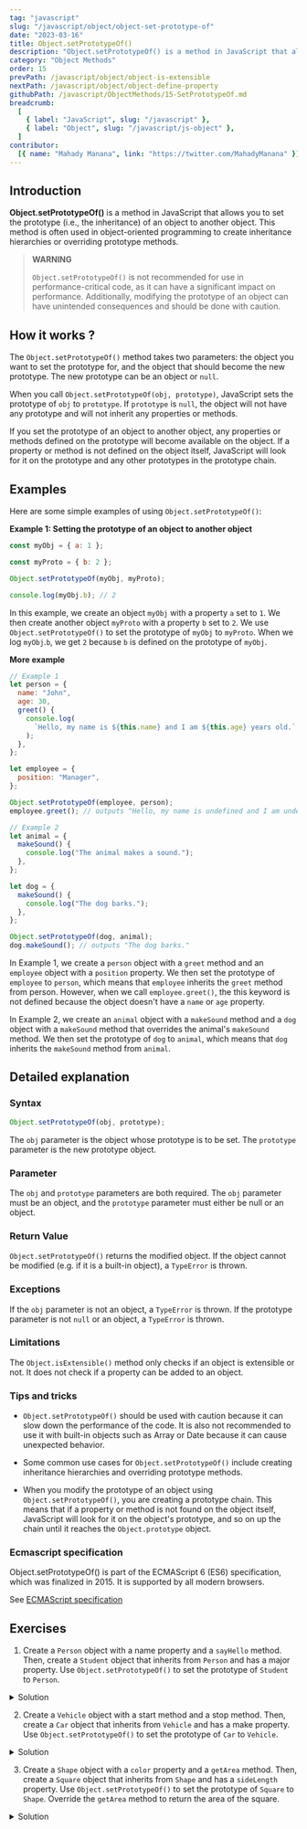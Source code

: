 ```yaml
---
tag: "javascript"
slug: "/javascript/object/object-set-prototype-of"
date: "2023-03-16"
title: Object.setPrototypeOf()
description: "Object.setPrototypeOf() is a method in JavaScript that allows you to set the prototype (i.e., the inheritance) of an object to another object. This method is often used in object-oriented programming to create hierarchies of objects with shared functionality."
category: "Object Methods"
order: 15
prevPath: /javascript/object/object-is-extensible
nextPath: /javascript/object/object-define-property
githubPath: /javascript/ObjectMethods/15-SetPrototypeOf.md
breadcrumb:
  [
    { label: "JavaScript", slug: "/javascript" },
    { label: "Object", slug: "/javascript/js-object" },
  ]
contributor:
  [{ name: "Mahady Manana", link: "https://twitter.com/MahadyManana" }]
---
```


## Introduction

**Object.setPrototypeOf()** is a method in JavaScript that allows you to set the prototype (i.e., the inheritance) of an object to another object. This method is often used in object-oriented programming to create inheritance hierarchies or overriding prototype methods.

<blockquote class="warn-alert">
 
 **WARNING**

`Object.setPrototypeOf()` is not recommended for use in performance-critical code, as it can have a significant impact on performance. Additionally, modifying the prototype of an object can have unintended consequences and should be done with caution.

</blockquote>

## How it works ?

The `Object.setPrototypeOf()` method takes two parameters: the object you want to set the prototype for, and the object that should become the new prototype. The new prototype can be an object or `null`.

When you call `Object.setPrototypeOf(obj, prototype)`, JavaScript sets the prototype of `obj` to `prototype`. If `prototype` is `null`, the object will not have any prototype and will not inherit any properties or methods.

If you set the prototype of an object to another object, any properties or methods defined on the prototype will become available on the object. If a property or method is not defined on the object itself, JavaScript will look for it on the prototype and any other prototypes in the prototype chain.

## Examples

Here are some simple examples of using `Object.setPrototypeOf()`:

**Example 1: Setting the prototype of an object to another object**

```js
const myObj = { a: 1 };

const myProto = { b: 2 };

Object.setPrototypeOf(myObj, myProto);

console.log(myObj.b); // 2
```

In this example, we create an object `myObj` with a property `a` set to `1`. We then create another object `myProto` with a property `b` set to `2`. We use `Object.setPrototypeOf()` to set the prototype of `myObj` to `myProto`. When we log `myObj`.`b`, we get `2` because `b` is defined on the prototype of `myObj`.

**More example**

```js
// Example 1
let person = {
  name: "John",
  age: 30,
  greet() {
    console.log(
      `Hello, my name is ${this.name} and I am ${this.age} years old.`
    );
  },
};

let employee = {
  position: "Manager",
};

Object.setPrototypeOf(employee, person);
employee.greet(); // outputs "Hello, my name is undefined and I am undefined years old."

// Example 2
let animal = {
  makeSound() {
    console.log("The animal makes a sound.");
  },
};

let dog = {
  makeSound() {
    console.log("The dog barks.");
  },
};

Object.setPrototypeOf(dog, animal);
dog.makeSound(); // outputs "The dog barks."
```

In Example 1, we create a `person` object with a `greet` method and an `employee` object with a `position` property. We then set the prototype of `employee` to `person`, which means that `employee` inherits the `greet` method from person. However, when we call `employee.greet()`, the this keyword is not defined because the object doesn't have a `name` or `age` property.

In Example 2, we create an `animal` object with a `makeSound` method and a `dog` object with a `makeSound` method that overrides the animal's `makeSound` method. We then set the prototype of `dog` to `animal`, which means that `dog` inherits the `makeSound` method from `animal`.

## Detailed explanation

### Syntax

```javascript
Object.setPrototypeOf(obj, prototype);
```

The `obj` parameter is the object whose prototype is to be set. The `prototype` parameter is the new prototype object.

### Parameter

The `obj` and `prototype` parameters are both required. The `obj` parameter must be an object, and the `prototype` parameter must either be null or an object.

### Return Value

`Object.setPrototypeOf()` returns the modified object. If the object cannot be modified (e.g. if it is a built-in object), a `TypeError` is thrown.

### Exceptions

If the `obj` parameter is not an object, a `TypeError` is thrown. If the prototype parameter is not `null` or an object, a `TypeError` is thrown.

### Limitations

The `Object.isExtensible()` method only checks if an object is extensible or not. It does not check if a property can be added to an object.

### Tips and tricks

- `Object.setPrototypeOf()` should be used with caution because it can slow down the performance of the code. It is also not recommended to use it with built-in objects such as Array or Date because it can cause unexpected behavior.

- Some common use cases for `Object.setPrototypeOf()` include creating inheritance hierarchies and overriding prototype methods.

- When you modify the prototype of an object using `Object.setPrototypeOf()`, you are creating a prototype chain. This means that if a property or method is not found on the object itself, JavaScript will look for it on the object's prototype, and so on up the chain until it reaches the `Object.prototype` object.

### Ecmascript specification

Object.setPrototypeOf() is part of the ECMAScript 6 (ES6) specification, which was finalized in 2015. It is supported by all modern browsers.

See <a href="https://tc39.es/ecma262/multipage/fundamental-objects.html#sec-object.setprototypeof" target="_blank" rel="noopener noreferrer">ECMAScript specification</a>

## Exercises

1. Create a `Person` object with a name property and a `sayHello` method. Then, create a `Student` object that inherits from `Person` and has a major property. Use `Object.setPrototypeOf()` to set the prototype of `Student` to `Person`.

<details>

<summary>Solution</summary>

```js
// Define the Person object
let Person = {
  name: "John Doe",
  sayHello: function () {
    console.log(`Hello, my name is ${this.name}`);
  },
};

// Define the Student object
let Student = {
  major: "Computer Science",
};

// Set the prototype of Student to Person
Object.setPrototypeOf(Student, Person);

// Test the Student object
console.log(Student.name); // 'John Doe'
console.log(Student.major); // 'Computer Science'
Student.sayHello(); // 'Hello, my name is John Doe'
```

</details>

2. Create a `Vehicle` object with a start method and a stop method. Then, create a `Car` object that inherits from `Vehicle` and has a make property. Use `Object.setPrototypeOf()` to set the prototype of `Car` to `Vehicle`.

<details>

<summary>Solution</summary>

```js
// Define the Vehicle object
let Vehicle = {
  start: function () {
    console.log("Starting the vehicle...");
  },
  stop: function () {
    console.log("Stopping the vehicle...");
  },
};

// Define the Car object
let Car = {
  make: "Toyota",
};

// Set the prototype of Car to Vehicle
Object.setPrototypeOf(Car, Vehicle);

// Test the Car object
console.log(Car.make); // 'Toyota'
Car.start(); // 'Starting the vehicle...'
Car.stop(); // 'Stopping the vehicle...'
```

</details>

3. Create a `Shape` object with a `color` property and a `getArea` method. Then, create a `Square` object that inherits from `Shape` and has a `sideLength` property. Use `Object.setPrototypeOf()` to set the prototype of `Square` to `Shape`. Override the `getArea` method to return the area of the square.

<details>

<summary>Solution</summary>

```js
// Define the Shape object
let Shape = {
  color: "red",
  getArea: function () {
    console.log("This shape has no area.");
  },
};

// Define the Square object
let Square = {
  sideLength: 5,
  getArea: function () {
    return this.sideLength * this.sideLength;
  },
};

// Set the prototype of Square to Shape
Object.setPrototypeOf(Square, Shape);

// Test the Square object
console.log(Square.color); // 'red'
console.log(Square.sideLength); // 5
console.log(Square.getArea()); // 25
```

</details>
